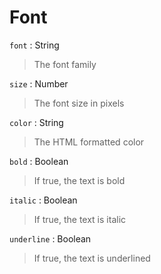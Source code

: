 # Font

`font` : String
> The font family

`size` : Number
> The font size in pixels

`color` : String
>The HTML formatted color

`bold` : Boolean
> If true, the text is bold

`italic` : Boolean
> If true, the text is italic

`underline` : Boolean
> If true, the text is underlined 